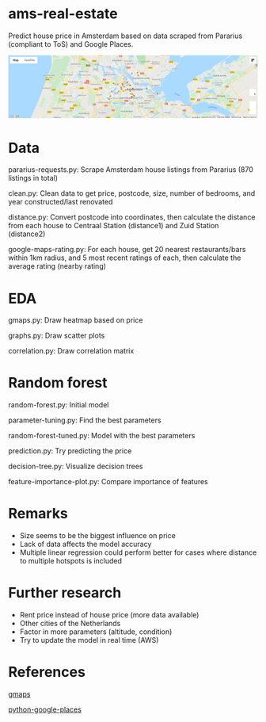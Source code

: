 # ams-real-estate
Predict house price in Amsterdam based on data scraped from Pararius (compliant to ToS) and Google Places.

![gmaps heatmap](graphs/export.png)

# Data
pararius-requests.py: Scrape Amsterdam house listings from Pararius (870 listings in total)

clean.py: Clean data to get price, postcode, size, number of bedrooms, and year constructed/last renovated

distance.py: Convert postcode into coordinates, then calculate the distance from each house to Centraal Station (distance1) and Zuid Station (distance2)

google-maps-rating.py: For each house, get 20 nearest restaurants/bars within 1km radius, and 5 most recent ratings of each, then calculate the average rating (nearby rating)

# EDA
gmaps.py: Draw heatmap based on price

graphs.py: Draw scatter plots

correlation.py: Draw correlation matrix

# Random forest
random-forest.py: Initial model

parameter-tuning.py: Find the best parameters

random-forest-tuned.py: Model with the best parameters

prediction.py: Try predicting the price

decision-tree.py: Visualize decision trees

feature-importance-plot.py: Compare importance of features

# Remarks
- Size seems to be the biggest influence on price
- Lack of data affects the model accuracy
- Multiple linear regression could perform better for cases where distance to multiple hotspots is included

# Further research
- Rent price instead of house price (more data available)
- Other cities of the Netherlands
- Factor in more parameters (altitude, condition)
- Try to update the model in real time (AWS)

# References

[gmaps](https://github.com/pbugnion/gmaps)

[python-google-places](https://github.com/slimkrazy/python-google-places)

